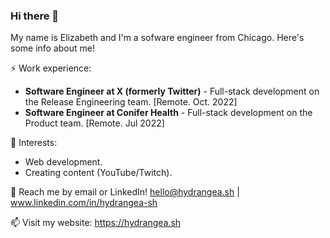 ### Hi there 👋

My name is Elizabeth and I'm a sofware engineer from Chicago. Here's some info about me!

⚡ Work experience: <br>
- **Software Engineer at X (formerly Twitter)** - Full-stack development on the Release Engineering team. [Remote. Oct. 2022]
- **Software Engineer at Conifer Health** - Full-stack development on the Product team. [Remote. Jul 2022]

🌱 Interests:
- Web development.
- Creating content (YouTube/Twitch).

💬 Reach me by email or LinkedIn! hello@hydrangea.sh | www.linkedin.com/in/hydrangea-sh

📫 Visit my website: https://hydrangea.sh



<!--
**hydrangea-sh/hydrangea-sh** is a ✨ _special_ ✨ repository because its `README.md` (this file) appears on your GitHub profile.

Here are some ideas to get you started:

- 🔭 I’m currently working on ...
- 🌱 I’m currently learning ...
- 👯 I’m looking to collaborate on ...
- 🤔 I’m looking for help with ...
- 💬 Ask me about ...
- 📫 How to reach me: ...
- 😄 Pronouns: ...
- ⚡ Fun fact: ...
-->

